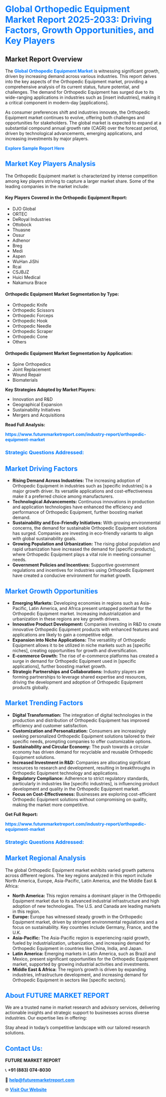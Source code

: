 <h1 style="color: #007BFF;">Global Orthopedic Equipment Market Report 2025-2033: Driving Factors, Growth Opportunities, and Key Players</h1>

<section id="overview">
<h2>Market Report Overview</h2>
<p>The <a href="https://www.futuremarketreport.com/industry-report/orthopedic-equipment-market" style="color: #007BFF; text-decoration: none;"><strong>Global Orthopedic Equipment Market</strong></a> is witnessing significant growth, driven by increasing demand across various industries. This report delves into the key aspects of the Orthopedic Equipment market, providing a comprehensive analysis of its current status, future potential, and challenges. The demand for Orthopedic Equipment has surged due to its wide-ranging applications in industries such as [insert industries], making it a critical component in modern-day [applications].</p>
<p>As consumer preferences shift and industries innovate, the Orthopedic Equipment market continues to evolve, offering both challenges and opportunities for stakeholders. The global market is expected to expand at a substantial compound annual growth rate (CAGR) over the forecast period, driven by technological advancements, emerging applications, and increasing investments by major players.</p>
</section>

<section id="overview">
<p><a href="https://www.futuremarketreport.com/request-sample/reportId=78230" style="color: #007BFF; text-decoration: none;"><strong>Explore Sample Report Here</strong></a></p>
</section>

<section id="key-players">
<h2 style="color: #007BFF;">Market Key Players Analysis</h2>
<p>The Orthopedic Equipment market is characterized by intense competition among key players striving to capture a larger market share. Some of the leading companies in the market include:</p>
<h4>Key Players Covered in the Orthopedic Equipment Report:</h4>
<ul><li>DJO Global</li><li>ORTEC</li><li>DeRoyal Industries</li><li>Ottobock</li><li>Thuasne</li><li>Ossur</li><li>Adhenor</li><li>Breg</li><li>Medi</li><li>Aspen</li><li>WuHan JiShi</li><li>Rcai</li><li>CSJBJZ</li><li>Huici Medical</li><li>Nakamura Brace</li></ul>
<h4>Orthopedic Equipment Market Segmentation by Type:</h4>
<ul><li>Orthopedic Knife</li><li>Orthopedic Scissors</li><li>Orthopedic Forceps</li><li>Orthopedic Hook</li><li>Orthopedic Needle</li><li>Orthopedic Scraper</li><li>Orthopedic Cone</li><li>Others</li></ul>

<h4>Orthopedic Equipment Market Segmentation by Application:</h4>
<ul><li>Spine Orthopedics</li><li>Joint Replacement</li><li>Wound Repair</li><li>Biomaterials</li></ul>
<p><strong>Key Strategies Adopted by Market Players:</strong></p>
<ul>
<li>Innovation and R&D</li>
<li>Geographical Expansion</li>
<li>Sustainability Initiatives</li>
<li>Mergers and Acquisitions</li>
</ul>
</section>

<section>
<p><strong>Read Full Analysis: </strong></p><a href="https://www.futuremarketreport.com/industry-report/orthopedic-equipment-market" style="color: #007BFF; text-decoration: none;"><strong>https://www.futuremarketreport.com/industry-report/orthopedic-equipment-market</strong></a>
<h3 style="color: #007BFF;">Strategic Questions Addressed:</h3>
</section>

<section id="driving-factors">
<h2 style="color: #007BFF;">Market Driving Factors</h2>
<ul>
<li><strong>Rising Demand Across Industries:</strong> The increasing adoption of Orthopedic Equipment in industries such as [specific industries] is a major growth driver. Its versatile applications and cost-effectiveness make it a preferred choice among manufacturers.</li>
<li><strong>Technological Advancements:</strong> Continuous innovations in production and application technologies have enhanced the efficiency and performance of Orthopedic Equipment, further boosting market demand.</li>
<li><strong>Sustainability and Eco-Friendly Initiatives:</strong> With growing environmental concerns, the demand for sustainable Orthopedic Equipment solutions has surged. Companies are investing in eco-friendly variants to align with global sustainability goals.</li>
<li><strong>Growing Population and Urbanization:</strong> The rising global population and rapid urbanization have increased the demand for [specific products], where Orthopedic Equipment plays a vital role in meeting consumer needs.</li>
<li><strong>Government Policies and Incentives:</strong> Supportive government regulations and incentives for industries using Orthopedic Equipment have created a conducive environment for market growth.</li>
</ul>
</section>

<section id="growth-opportunities">
<h2 style="color: #007BFF;">Market Growth Opportunities</h2>
<ul>
<li><strong>Emerging Markets:</strong> Developing economies in regions such as Asia-Pacific, Latin America, and Africa present untapped potential for the Orthopedic Equipment market. Increasing industrialization and urbanization in these regions are key growth drivers.</li>
<li><strong>Innovative Product Development:</strong> Companies investing in R&D to create innovative Orthopedic Equipment products with enhanced features and applications are likely to gain a competitive edge.</li>
<li><strong>Expansion into Niche Applications:</strong> The versatility of Orthopedic Equipment allows it to be utilized in niche markets such as [specific niches], creating opportunities for growth and diversification.</li>
<li><strong>E-commerce Growth:</strong> The rise of e-commerce platforms has created a surge in demand for Orthopedic Equipment used in [specific applications], further boosting market growth.</li>
<li><strong>Strategic Partnerships and Collaborations:</strong> Industry players are forming partnerships to leverage shared expertise and resources, driving the development and adoption of Orthopedic Equipment products globally.</li>
</ul>
</section>

<section id="trending-factors">
<h2 style="color: #007BFF;">Market Trending Factors</h2>
<ul>
<li><strong>Digital Transformation:</strong> The integration of digital technologies in the production and distribution of Orthopedic Equipment has improved efficiency and customer satisfaction.</li>
<li><strong>Customization and Personalization:</strong> Consumers are increasingly seeking personalized Orthopedic Equipment solutions tailored to their specific needs, prompting companies to offer customizable options.</li>
<li><strong>Sustainability and Circular Economy:</strong> The push towards a circular economy has driven demand for recyclable and reusable Orthopedic Equipment solutions.</li>
<li><strong>Increased Investment in R&D:</strong> Companies are allocating significant resources to research and development, resulting in breakthroughs in Orthopedic Equipment technology and applications.</li>
<li><strong>Regulatory Compliance:</strong> Adherence to strict regulatory standards, particularly in industries like [specific industries], is influencing product development and quality in the Orthopedic Equipment market.</li>
<li><strong>Focus on Cost-Effectiveness:</strong> Businesses are exploring cost-efficient Orthopedic Equipment solutions without compromising on quality, making the market more competitive.</li>
</ul>
</section>

<section>
<p><strong>Get Full Report: </strong></p><a href="https://www.futuremarketreport.com/industry-report/orthopedic-equipment-market" style="color: #007BFF; text-decoration: none;"><strong>https://www.futuremarketreport.com/industry-report/orthopedic-equipment-market</strong></a>
<h3 style="color: #007BFF;">Strategic Questions Addressed:</h3>
</section>


<section id="regional-analysis">
<h2 style="color: #007BFF;">Market Regional Analysis</h2>
<p>The global Orthopedic Equipment market exhibits varied growth patterns across different regions. The key regions analyzed in this report include North America, Europe, Asia-Pacific, Latin America, and the Middle East & Africa:</p>
<ul>
<li><strong>North America:</strong> This region remains a dominant player in the Orthopedic Equipment market due to its advanced industrial infrastructure and high adoption of new technologies. The U.S. and Canada are leading markets in this region.</li>
<li><strong>Europe:</strong> Europe has witnessed steady growth in the Orthopedic Equipment market, driven by stringent environmental regulations and a focus on sustainability. Key countries include Germany, France, and the U.K.</li>
<li><strong>Asia-Pacific:</strong> The Asia-Pacific region is experiencing rapid growth, fueled by industrialization, urbanization, and increasing demand for Orthopedic Equipment in countries like China, India, and Japan.</li>
<li><strong>Latin America:</strong> Emerging markets in Latin America, such as Brazil and Mexico, present significant opportunities for the Orthopedic Equipment market, supported by growing industrial activities and investments.</li>
<li><strong>Middle East & Africa:</strong> The region’s growth is driven by expanding industries, infrastructure development, and increasing demand for Orthopedic Equipment in sectors like [specific sectors].</li>
</ul>
</section>

<footer>
<h2 style="color: #007BFF;">About FUTURE MARKET REPORT</h2>
<p>We are a trusted name in market research and advisory services, delivering actionable insights and strategic support to businesses across diverse industries. Our expertise lies in offering:</p>

<p>Stay ahead in today’s competitive landscape with our tailored research solutions.</p>

<h2 style="color: #007BFF;">Contact Us:</h2>
<p><strong>FUTURE MARKET REPORT</strong></p>
<p>📞 <strong>+91 (883) 074-8030</strong></p>
<p>📧 <strong><a href="mailto:help@futuremarketreport.com" style="color: #007BFF;">help@futuremarketreport.com</a></strong></p>
<p>🌐 <strong><a href="https://www.futuremarketreport.com/" style="color: #007BFF;">Visit Our Website</a></strong></p>
</footer>